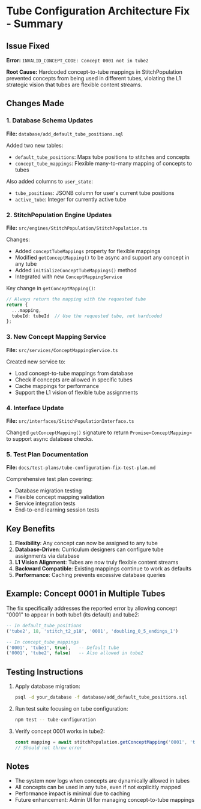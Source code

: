# Tube Configuration Architecture Fix - Summary

## Issue Fixed
**Error:** `INVALID_CONCEPT_CODE: Concept 0001 not in tube2`

**Root Cause:** Hardcoded concept-to-tube mappings in StitchPopulation prevented concepts from being used in different tubes, violating the L1 strategic vision that tubes are flexible content streams.

## Changes Made

### 1. Database Schema Updates
**File:** `database/add_default_tube_positions.sql`

Added two new tables:
- `default_tube_positions`: Maps tube positions to stitches and concepts
- `concept_tube_mappings`: Flexible many-to-many mapping of concepts to tubes

Also added columns to `user_state`:
- `tube_positions`: JSONB column for user's current tube positions
- `active_tube`: Integer for currently active tube

### 2. StitchPopulation Engine Updates
**File:** `src/engines/StitchPopulation/StitchPopulation.ts`

Changes:
- Added `conceptTubeMappings` property for flexible mappings
- Modified `getConceptMapping()` to be async and support any concept in any tube
- Added `initializeConceptTubeMappings()` method
- Integrated with new `ConceptMappingService`

Key change in `getConceptMapping()`:
```typescript
// Always return the mapping with the requested tube
return {
  ...mapping,
  tubeId: tubeId  // Use the requested tube, not hardcoded
};
```

### 3. New Concept Mapping Service
**File:** `src/services/ConceptMappingService.ts`

Created new service to:
- Load concept-to-tube mappings from database
- Check if concepts are allowed in specific tubes
- Cache mappings for performance
- Support the L1 vision of flexible tube assignments

### 4. Interface Update
**File:** `src/interfaces/StitchPopulationInterface.ts`

Changed `getConceptMapping()` signature to return `Promise<ConceptMapping>` to support async database checks.

### 5. Test Plan Documentation
**File:** `docs/test-plans/tube-configuration-fix-test-plan.md`

Comprehensive test plan covering:
- Database migration testing
- Flexible concept mapping validation
- Service integration tests
- End-to-end learning session tests

## Key Benefits

1. **Flexibility**: Any concept can now be assigned to any tube
2. **Database-Driven**: Curriculum designers can configure tube assignments via database
3. **L1 Vision Alignment**: Tubes are now truly flexible content streams
4. **Backward Compatible**: Existing mappings continue to work as defaults
5. **Performance**: Caching prevents excessive database queries

## Example: Concept 0001 in Multiple Tubes

The fix specifically addresses the reported error by allowing concept "0001" to appear in both tube1 (its default) and tube2:

```sql
-- In default_tube_positions
('tube2', 18, 'stitch_t2_p18', '0001', 'doubling_0_5_endings_1')

-- In concept_tube_mappings  
('0001', 'tube1', true),   -- Default tube
('0001', 'tube2', false)   -- Also allowed in tube2
```

## Testing Instructions

1. Apply database migration:
   ```bash
   psql -d your_database -f database/add_default_tube_positions.sql
   ```

2. Run test suite focusing on tube configuration:
   ```bash
   npm test -- tube-configuration
   ```

3. Verify concept 0001 works in tube2:
   ```typescript
   const mapping = await stitchPopulation.getConceptMapping('0001', 'tube2');
   // Should not throw error
   ```

## Notes

- The system now logs when concepts are dynamically allowed in tubes
- All concepts can be used in any tube, even if not explicitly mapped
- Performance impact is minimal due to caching
- Future enhancement: Admin UI for managing concept-to-tube mappings